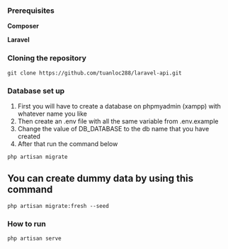 ### Prerequisites

**Composer**

**Laravel**

### Cloning the repository

```shell
git clone https://github.com/tuanloc288/laravel-api.git
```

### Database set up
1. First you will have to create a database on phpmyadmin (xampp) with whatever name you like
2. Then create an .env file with all the same variable from .env.example
3. Change the value of DB_DATABASE to the db name that you have created  
4. After that run the command below 

```shell
php artisan migrate
```

## You can create dummy data by using this command
```shell
php artisan migrate:fresh --seed
```

### How to run
```shell
php artisan serve
```
